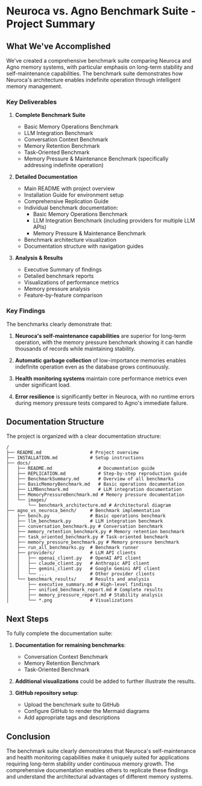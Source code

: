 # Neuroca vs. Agno Benchmark Suite - Project Summary

## What We've Accomplished

We've created a comprehensive benchmark suite comparing Neuroca and Agno memory systems, with particular emphasis on long-term stability and self-maintenance capabilities. The benchmark suite demonstrates how Neuroca's architecture enables indefinite operation through intelligent memory management.

### Key Deliverables

1. **Complete Benchmark Suite**
   - Basic Memory Operations Benchmark
   - LLM Integration Benchmark
   - Conversation Context Benchmark
   - Memory Retention Benchmark
   - Task-Oriented Benchmark
   - Memory Pressure & Maintenance Benchmark (specifically addressing indefinite operation)

2. **Detailed Documentation**
   - Main README with project overview
   - Installation Guide for environment setup
   - Comprehensive Replication Guide
   - Individual benchmark documentation:
     - Basic Memory Operations Benchmark
     - LLM Integration Benchmark (including providers for multiple LLM APIs)
     - Memory Pressure & Maintenance Benchmark
   - Benchmark architecture visualization
   - Documentation structure with navigation guides

3. **Analysis & Results**
   - Executive Summary of findings
   - Detailed benchmark reports
   - Visualizations of performance metrics
   - Memory pressure analysis
   - Feature-by-feature comparison

### Key Findings

The benchmarks clearly demonstrate that:

1. **Neuroca's self-maintenance capabilities** are superior for long-term operation, with the memory pressure benchmark showing it can handle thousands of records while maintaining stability.

2. **Automatic garbage collection** of low-importance memories enables indefinite operation even as the database grows continuously.

3. **Health monitoring systems** maintain core performance metrics even under significant load.

4. **Error resilience** is significantly better in Neuroca, with no runtime errors during memory pressure tests compared to Agno's immediate failure.

## Documentation Structure

The project is organized with a clear documentation structure:

```
/
├── README.md                  # Project overview
├── INSTALLATION.md            # Setup instructions
├── docs/
│   ├── README.md                 # Documentation guide
│   ├── REPLICATION.md            # Step-by-step reproduction guide
│   ├── BenchmarkSummary.md       # Overview of all benchmarks
│   ├── BasicMemoryBenchmark.md   # Basic operations documentation
│   ├── LLMBenchmark.md           # LLM integration documentation
│   ├── MemoryPressureBenchmark.md # Memory pressure documentation
│   └── images/
│       └── benchmark_architecture.md # Architectural diagram
├── agno_vs_neuroca_bench/     # Benchmark implementation
│   ├── bench.py               # Basic operations benchmark
│   ├── llm_benchmark.py       # LLM integration benchmark
│   ├── conversation_benchmark.py # Conversation benchmark
│   ├── memory_retention_benchmark.py # Memory retention benchmark
│   ├── task_oriented_benchmark.py # Task-oriented benchmark
│   ├── memory_pressure_benchmark.py # Memory pressure benchmark
│   ├── run_all_benchmarks.py  # Benchmark runner
│   ├── providers/             # LLM API clients
│   │   ├── openai_client.py   # OpenAI API client
│   │   ├── claude_client.py   # Anthropic API client
│   │   ├── gemini_client.py   # Google Gemini API client
│   │   └── ...                # Other provider clients
│   └── benchmark_results/     # Results and analysis
│       ├── executive_summary.md # High-level findings
│       ├── unified_benchmark_report.md # Complete results
│       ├── memory_pressure_report.md # Stability analysis
│       └── *.png              # Visualizations
```

## Next Steps

To fully complete the documentation suite:

1. **Documentation for remaining benchmarks**:
   - Conversation Context Benchmark
   - Memory Retention Benchmark
   - Task-Oriented Benchmark

2. **Additional visualizations** could be added to further illustrate the results.

3. **GitHub repository setup**:
   - Upload the benchmark suite to GitHub
   - Configure GitHub to render the Mermaid diagrams
   - Add appropriate tags and descriptions

## Conclusion

The benchmark suite clearly demonstrates that Neuroca's self-maintenance and health monitoring capabilities make it uniquely suited for applications requiring long-term stability under continuous memory growth. The comprehensive documentation enables others to replicate these findings and understand the architectural advantages of different memory systems.
